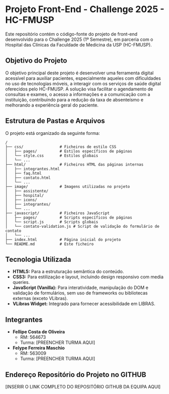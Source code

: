 # Projeto Front-End - Challenge 2025 - HC-FMUSP

Este repositório contém o código-fonte do projeto de front-end desenvolvido para o Challenge 2025 (1º Semestre), em parceria com o Hospital das Clínicas da Faculdade de Medicina da USP (HC-FMUSP).

## Objetivo do Projeto

O objetivo principal deste projeto é desenvolver uma ferramenta digital acessível para auxiliar pacientes, especialmente aqueles com dificuldades no uso de tecnologias móveis, a interagir com os serviços de saúde digital oferecidos pelo HC-FMUSP. A solução visa facilitar o agendamento de consultas e exames, o acesso a informações e a comunicação com a instituição, contribuindo para a redução da taxa de absenteísmo e melhorando a experiência geral do paciente.

## Estrutura de Pastas e Arquivos

O projeto está organizado da seguinte forma:

```
/
├── css/                # Ficheiros de estilo CSS
│   ├── pages/          # Estilos específicos de páginas
│   └── style.css       # Estilos globais
│   └── ...
├── html/               # Ficheiros HTML das páginas internas
│   ├── integrantes.html
│   ├── faq.html
│   ├── contato.html
│   └── ...
├── image/              # Imagens utilizadas no projeto
│   ├── assistente/
│   ├── hospital/
│   ├── icons/
│   ├── integrantes/
│   └── ...
├── javascript/         # Ficheiros JavaScript
│   ├── pages/          # Scripts específicos de páginas
│   └── script.js       # Scripts globais
│   └── contato-validation.js # Script de validação do formulário de contato
│   └── ...
├── index.html          # Página inicial do projeto
└── README.md           # Este ficheiro
```

## Tecnologia Utilizada

*   **HTML5:** Para a estruturação semântica do conteúdo.
*   **CSS3:** Para estilização e layout, incluindo design responsivo com media queries.
*   **JavaScript (Vanilla):** Para interatividade, manipulação do DOM e validação de formulários, sem uso de frameworks ou bibliotecas externas (exceto VLibras).
*   **VLibras Widget:** Integrado para fornecer acessibilidade em LIBRAS.

## Integrantes

*   **Fellipe Costa de Oliveira**
    *   RM: 564673
    *   Turma: [PREENCHER TURMA AQUI]
*   **Felype Ferreira Maschio**
    *   RM: 563009
    *   Turma: [PREENCHER TURMA AQUI]

## Endereço Repositório do Projeto no GITHUB

[INSERIR O LINK COMPLETO DO REPOSITÓRIO GITHUB DA EQUIPA AQUI]
